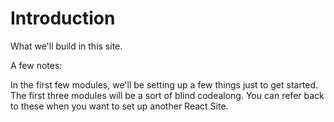 # Introduction

What we'll build in this site.


A few notes:

In the first few modules, we'll be setting up a few things just to get started. The first three modules will be a sort of blind codealong. You can refer back to these when you want to set up another React Site.

